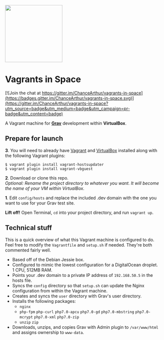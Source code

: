 <img src="https://raw.githubusercontent.com/ChanceArthur/vagrants-in-space/master/.img/logo.png" width="187">

# Vagrants in Space

[![Join the chat at https://gitter.im/ChanceArthur/vagrants-in-space](https://badges.gitter.im/ChanceArthur/vagrants-in-space.svg)](https://gitter.im/ChanceArthur/vagrants-in-space?utm_source=badge&utm_medium=badge&utm_campaign=pr-badge&utm_content=badge)

A Vagrant machine for **[Grav](https://getgrav.org)** development within **VirtualBox**.

## Prepare for launch

**3**. You will need to already have [Vagrant](https://www.vagrantup.com) and [VirtualBox](https://www.virtualbox.org) installed along with the following Vagrant plugins:
```
$ vagrant plugin install vagrant-hostsupdater
$ vagrant plugin install vagrant-vbguest
```

**2**. Download or clone this repo.  
*Optional: Rename the project directory to whatever you want. It will become the name of your VM within VirtualBox.*

**1**. Edit `config/hosts` and replace the included .dev domain with the one you want to use for your Grav test site.

**Lift off!** Open Terminal, `cd` into your project directory, and run `vagrant up`.

## Technical stuff
This is a quick overview of what this Vagrant machine is configured to do. Feel free to modify the `Vagrantfile` and `setup.sh` if needed. They're both commented fairly well.

- Based off of the Debian Jessie box.
- Configured to mimic the lowest configuration for a DigitalOcean droplet. 1 CPU, 512MB RAM.
- Points your .dev domain to a private IP address of `192.168.50.5` in the hosts file.
- Syncs the `config` directory so that `setup.sh` can update the Nginx configuration from within the Vagrant machine.
- Creates and syncs the `user` directory with Grav's user directory.
- Installs the following packages:
	- `nginx`
	- `php-fpm` `php-curl` `php7.0-apcu` `php7.0-gd` `php7.0-mbstring` `php7.0-mcrypt` `php7.0-xml` `php7.0-zip`
	- `unzip` `zip`
- Downloads, unzips, and copies Grav with Admin plugin to `/var/www/html` and assigns ownership to `www-data`.
